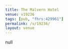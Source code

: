 ```yaml
---
title: The Malvern Hotel
venue: v19236
tags: [pub, "fhrs:429961"]
permalink: /v/19236/
layout: venue
---
```

null